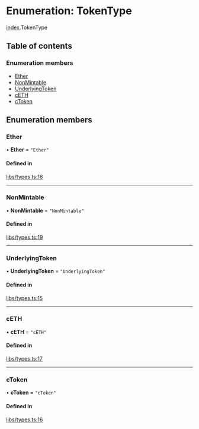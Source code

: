 # Enumeration: TokenType

[index](../modules/index.md).TokenType

## Table of contents

### Enumeration members

- [Ether](index.TokenType.md#ether)
- [NonMintable](index.TokenType.md#nonmintable)
- [UnderlyingToken](index.TokenType.md#underlyingtoken)
- [cETH](index.TokenType.md#ceth)
- [cToken](index.TokenType.md#ctoken)

## Enumeration members

### Ether

• **Ether** = `"Ether"`

#### Defined in

[libs/types.ts:18](https://github.com/notional-finance/sdk-v2/blob/a03fc9c/src/libs/types.ts#L18)

___

### NonMintable

• **NonMintable** = `"NonMintable"`

#### Defined in

[libs/types.ts:19](https://github.com/notional-finance/sdk-v2/blob/a03fc9c/src/libs/types.ts#L19)

___

### UnderlyingToken

• **UnderlyingToken** = `"UnderlyingToken"`

#### Defined in

[libs/types.ts:15](https://github.com/notional-finance/sdk-v2/blob/a03fc9c/src/libs/types.ts#L15)

___

### cETH

• **cETH** = `"cETH"`

#### Defined in

[libs/types.ts:17](https://github.com/notional-finance/sdk-v2/blob/a03fc9c/src/libs/types.ts#L17)

___

### cToken

• **cToken** = `"cToken"`

#### Defined in

[libs/types.ts:16](https://github.com/notional-finance/sdk-v2/blob/a03fc9c/src/libs/types.ts#L16)
